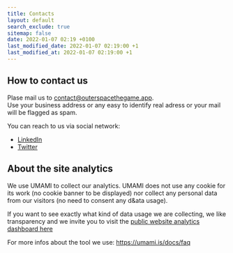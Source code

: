 ```yaml
---
title: Contacts
layout: default
search_exclude: true
sitemap: false
date: 2022-01-07 02:19 +0100
last_modified_date: 2022-01-07 02:19:00 +1
last_modified_at: 2022-01-07 02:19:00 +1
---
```


## How to contact us

Plase mail us to contact@outerspacethegame.app.  
Use your business address or any easy to identify real adress or your mail will be flagged as spam.  

You can reach to us via social network:  
- [LinkedIn](https://linkedin.p2enjoy.com)
- [Twitter](https://twitter.p2enjoy.com)

## About the site analytics

We use UMAMI to collect our analytics. UMAMI does not use any cookie for its work (no cookie banner to be displayed) nor collect any personal data from our visitors (no need to consent any d&ata usage).  

If you want to see exactly what kind of data usage we are collecting, we like transparency and we invite you to visit the [public website analytics dashboard here](https://analytics.p2enjoy.studio/share/FjvWyxQd/Outerspace%20The%20gamE)  

For more infos about the tool we use: https://umami.is/docs/faq  
